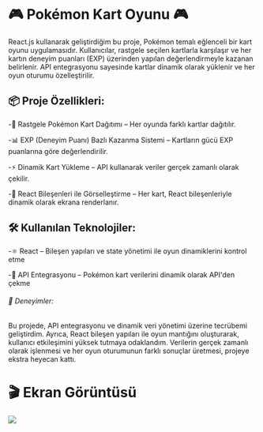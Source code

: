 <h1>🎮 Pokémon Kart Oyunu 🎮</h1>

React.js kullanarak geliştirdiğim bu proje, Pokémon temalı eğlenceli bir kart oyunu uygulamasıdır. Kullanıcılar, rastgele seçilen kartlarla karşılaşır ve her kartın deneyim puanları (EXP) üzerinden yapılan değerlendirmeyle kazanan belirlenir. API entegrasyonu sayesinde kartlar dinamik olarak yüklenir ve her oyun oturumu özelleştirilir.

<h2>📦 Proje Özellikleri:</h2>

-🔄 Rastgele Pokémon Kart Dağıtımı – Her oyunda farklı kartlar dağıtılır.

-📊 EXP (Deneyim Puanı) Bazlı Kazanma Sistemi – Kartların gücü EXP puanlarına göre değerlendirilir.

-⚡ Dinamik Kart Yükleme – API kullanarak veriler gerçek zamanlı olarak çekilir.

-🧩 React Bileşenleri ile Görselleştirme – Her kart, React bileşenleriyle dinamik olarak ekrana renderlanır.

<h2>🛠️ Kullanılan Teknolojiler:</h2>

-⚛️ React – Bileşen yapıları ve state yönetimi ile oyun dinamiklerini kontrol etme

-📡 API Entegrasyonu – Pokémon kart verilerini dinamik olarak API'den çekme

<h6>🎯 Deneyimler:</h6>

Bu projede, API entegrasyonu ve dinamik veri yönetimi üzerine tecrübemi geliştirdim. Ayrıca, React bileşen yapıları ile oyun mantığını oluşturarak, kullanıcı etkileşimini yüksek tutmaya odaklandım. Verilerin gerçek zamanlı olarak işlenmesi ve her oyun oturumunun farklı sonuçlar üretmesi, projeye ekstra heyecan kattı.

<h1>🎬 Ekran Görüntüsü</h1>

![](./assets/project.gif)
